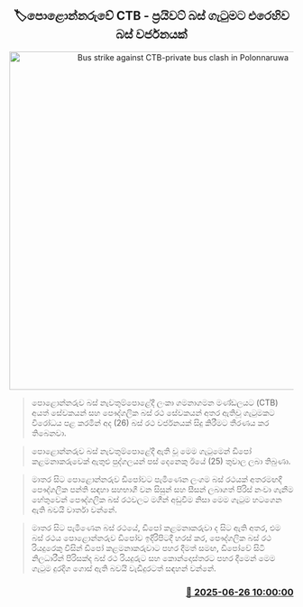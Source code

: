 <p align='center'><b><h2 align='center' title='Bus strike against CTB-private bus clash in Polonnaruwa'>🏷පොළොන්නරුවේ CTB - ප්‍රයිවට් බස් ගැටුමට එරෙහිව බස් වර්ජනයක්</h2></b></p>
<p align='center'><img src='https://helakuru.sgp1.cdn.digitaloceanspaces.com/esana/images/lib/ctb-bus.jpg' width='600' alt='Bus strike against CTB-private bus clash in Polonnaruwa'></p>

> පොළොන්නරුව බස් නැවතුම්පොළේදී ලංකා ගමනාගමන මණ්ඩලයට (CTB) අයත් සේවකයන් සහ පෞද්ගලික බස් රථ සේවකයන් අතර ඇතිවූ ගැටුමකට විරෝධය පළ කරමින් අද (26) බස් රථ වර්ජනයක් සිදු කිරීමට තීරණය කර තිබෙනවා.

> පොළොන්නරුව බස් නැවතුම්පොළේදී ඇති වූ මෙම ගැටුමෙන් ඩිපෝ කළමනාකරුවෙක් ඇතුළු පුද්ගලයන් පස් දෙනෙකු ඊයේ (25) තුවාල ලබා තිබුණා.

> මාතර සිට පොළොන්නරුව ඩිපෝවට පැමිණෙන ලංගම බස් රථයක් අතරමඟදී පෞද්ගලික පන්ති සඳහා සහභාගී වන සිසුන් සහ සීසන් ලබාගත් පිරිස් නංවා ගැනීම හේතුවෙන් පෞද්ගලික බස් රථවලට මගීන් අඩුවීම නිසා මෙම ගැටුම හටගෙන ඇති බවයි වාර්තා වන්නේ.

> මාතර සිට පැමිණෙන බස් රථයේ, ඩිපෝ කළමනාකරුවා ද සිට ඇති අතර, එම බස් රථය පොළොන්නරුව ඩිපෝව ඉදිරිපිටදී හරස් කර, පෞද්ගලික බස් රථ රියදුරෙකු විසින් ඩිපෝ කළමනාකරුවාට පහර දීමත් සමඟ, ඩිපෝවේ සිටි නිලධාරීන් පිරිසක්ද බස් රථ රියදුරුට සහ කොන්දොස්තරට පහර දීමෙන් මෙම ගැටුම දුරදිග ගොස් ඇති බවයි වැඩිදුරටත් සඳහන් වන්නේ.



<h3 align='right'><a href='https://www.helakuru.lk/esana/p/111358/'>📅 2025-06-26 10:00:00</a></h3>
